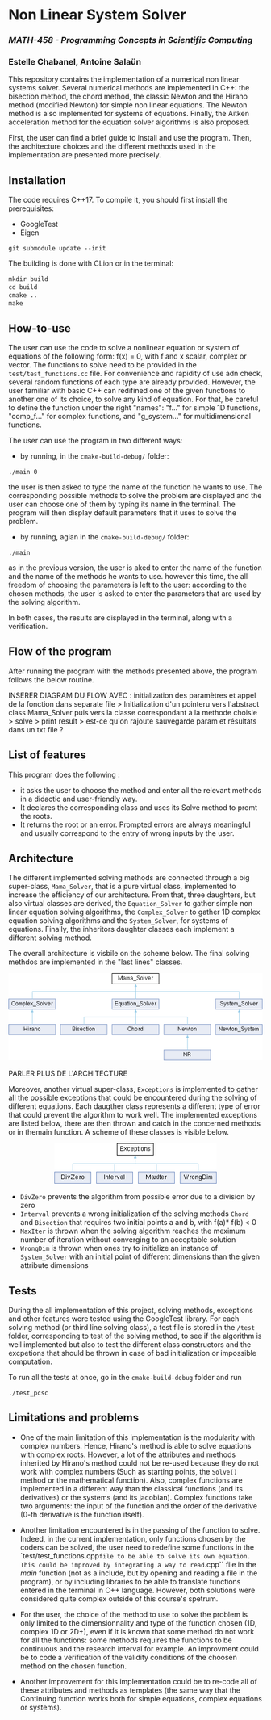 # **Non Linear System Solver**
### *MATH-458 - Programming Concepts in Scientific Computing*
### Estelle Chabanel, Antoine Salaün
  
   
This repository contains the implementation of a numerical non linear systems solver. Several numerical methods are implemented in C++: the bisection method, the chord method, the classic Newton and the Hirano method (modified Newton) for simple non linear equations. The Newton method is also implemented for systems of equations. Finally, the Aitken acceleration method for the equation solver algorithms is also proposed.

First, the user can find a brief guide to install and use the program. Then, the architecture choices and the different methods used in the implementation are presented more precisely.


## Installation

The code requires C++17. To compile it, you should first install the prerequisites:
* GoogleTest 
* Eigen

````
git submodule update --init
````

The building is done with CLion or in the terminal:

````
mkdir build
cd build
cmake ..
make
````


## How-to-use

The user can use the code to solve a nonlinear equation or system of equations of the following form: f(x) = 0, with f and x scalar, complex or vector. The functions to solve need to be provided in the ``test/test_functions.cc`` file. For convenience and rapidity of use adn check, several random functions of each type are already provided. However, the user familiar with basic C++ can redifined one of the given functions to another one of its choice, to solve any kind of equation. For that, be careful to define the function under the right "names": "f..." for simple 1D functions, "comp_f..." for complex functions, and "g_system..." for multidimensional functions.

The user can use the program in two different ways:
* by running, in the `cmake-build-debug/` folder:
````
./main 0
````
the user is then asked to type the name of the function he wants to use. The corresponding possible methods to solve the problem are displayed and the user can choose one of them by typing its name in the terminal. The program will then display default parameters that it uses to solve the problem.

* by running, agian in the `cmake-build-debug/` folder:
````
./main
````
as in the previous version, the user is aked to enter the name of the function and the name of the methods he wants to use. however this time, the all freedom of choosing the parameters is left to the user: according to the chosen methods, the user is asked to enter the parameters that are used by the solving algorithm.

In both cases, the results are displayed in the terminal, along with a verification.


## Flow of the program

After running the program with the methods presented above, the program follows the below routine.

INSERER DIAGRAM DU FLOW AVEC : initialization des paramètres et appel de la fonction dans separate file  >  Initialization d'un pointeru vers l'abstract class Mama_Solver puis vers la classe correspondant à la methode choisie    >    solve   >   print result    >     est-ce qu'on rajoute sauvegarde param et résultats dans un txt file ?



## List of features 

This program does the following :
- it asks the user to choose the method and enter all the relevant methods in a didactic and user-friendly way.
- It declares the corresponding class and uses its Solve method to promt the roots.
- It returns the root or an error. Prompted errors are always meaningful and usually correspond to the entry of wrong inputs by the user.

## Architecture

The different implemented solving methods are connected  through a big super-class, ``Mama_Solver``, that is a pure virtual class, implemented to increase the efficiency of our architecture. From that, three daughters, but also virtual classes are derived, the ``Equation_Solver`` to gather simple non linear equation solving algorithms, the ``Complex_Solver`` to gather 1D complex equation solving algorithms and the ``System_Solver``, for systems of equations. Finally, the inheritors daughter classes each implement a different solving method.

The overall architecture is visbile on the scheme below. The final solving methdos are implemented in the "last lines" classes.

<p align="center">
  <img src="https://github.com/EstelleChabanel/nonlinearsolver/blob/main/doxygen_output/html/class_mama___solver.png?raw=true" alt="Sublime's custom image"/>
</p>

PARLER PLUS DE L'ARCHITECTURE

Moreover, another virtual super-class, ``Exceptions`` is implemented to gather all the possible exceptions that could be encountered during the solving of different equations. Each daugther class represents a different type of error that could prevent the algorithm to work well. The implemented exceptions are listed below, there are then thrown and catch in the concerned methods or in themain function. A scheme of these classes is visible below.

<p align="center">
  <img src="https://github.com/EstelleChabanel/nonlinearsolver/blob/main/doxygen_output/html_excpetion/class_exceptions.png?raw=true" alt="Sublime's custom image"/>
</p>

* ``DivZero`` prevents the algorithm from possible error due to a division by zero
* ``Interval`` prevents a wrong initialization of the solving methods ``Chord`` and ``Bisection`` that requires two initial points a and b, with f(a)* f(b) < 0
* ``MaxIter`` is thrown when the solving algorithm reaches the meximum number of iteration without converging to an acceptable solution
* ``WrongDim`` is thrown when ones try to initialize an instance of ``System_Solver`` with an initial point of different dimensions than the given attribute dimensions 


## Tests

During the all implementation of this project, solving methods, exceptions and other features were tested using the GoogleTest library. For each solving method (or third line solving class), a test file is stored in the ``/test`` folder, corresponding to test of the solving method, to see if the algorithm is well implemented but also to test the different class constructors and the excpetions that should be thrown in case of bad initialization or impossible computation.

To run all the tests at once, go in the ``cmake-build-debug`` folder and run
````
./test_pcsc
````


## Limitations and problems

* One of the main limitation of this implementation is the modularity with complex numbers. Hence, Hirano's method is able to solve equations with complex roots. However, a lot of the attributes and methods inherited by Hirano's method could not be re-used because they do not work with complex numbers (Such as starting points, the ``Solve()`` method or the mathematical function).
Also, complex functions are implemented in a different way than the classical functions (and its derivatives) or the systems (and its jacobian). Complex functions take two arguments: the input of the function and the order of the derivative (0-th derivative is the function itself).

* Another limitation encountered is in the passing of the function to solve. Indeed, in the current implementation, only functions chosen by the coders can be solved, the user need to redefine some functions in the `test/test_functions.cpp`` file to be able to solve its own equation. This could be improved by integrating a way to read ``.cpp`` file in the *main* function (not as a include, but by opening and reading a file in the program), or by including libraries to be able to translate functions entered in the terminal in C++ language. However, both solutions were considered quite complex outside of this course's spetrum.

* For the user, the choice of the method to use to solve the problem is only limited to the dimensionnality and type of the function chosen (1D, complex 1D or 2D+), even if it is known that some method do not work for all the functions: some methods requires the functions to be continuous and the research interval for example. An improvment could be to code a verification of the validity conditions of the choosen method on the chosen function.

* Another improvement for this implementation could be to re-code all of these attributes and methods as templates (the same way that the Continuing function works both for simple equations, complex equations or systems).
